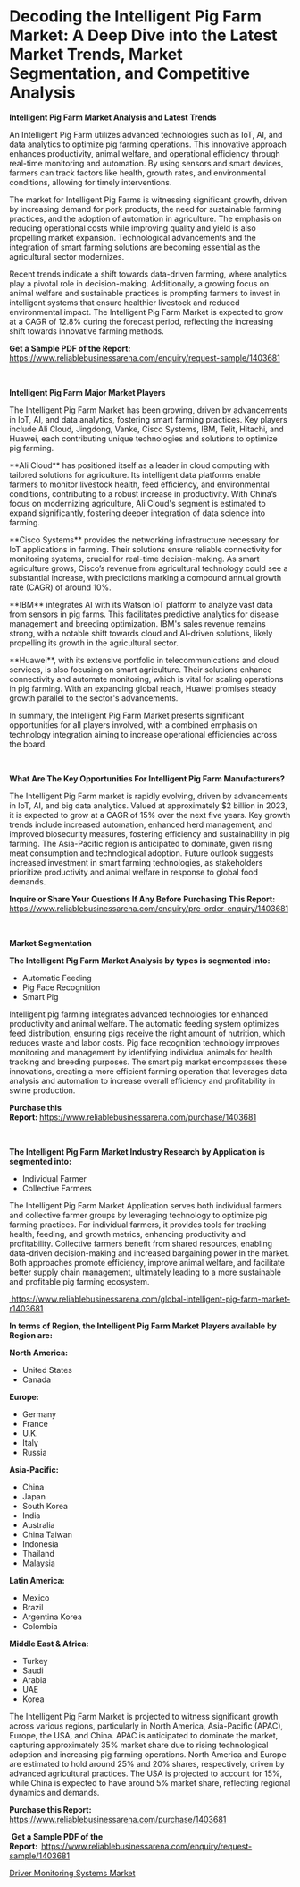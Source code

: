 <p><h1>Decoding the Intelligent Pig Farm Market: A Deep Dive into the Latest Market Trends, Market Segmentation, and Competitive Analysis</h1></p><p><strong>Intelligent Pig Farm Market Analysis and Latest Trends</strong></p>
<p><p>An Intelligent Pig Farm utilizes advanced technologies such as IoT, AI, and data analytics to optimize pig farming operations. This innovative approach enhances productivity, animal welfare, and operational efficiency through real-time monitoring and automation. By using sensors and smart devices, farmers can track factors like health, growth rates, and environmental conditions, allowing for timely interventions.</p><p>The market for Intelligent Pig Farms is witnessing significant growth, driven by increasing demand for pork products, the need for sustainable farming practices, and the adoption of automation in agriculture. The emphasis on reducing operational costs while improving quality and yield is also propelling market expansion. Technological advancements and the integration of smart farming solutions are becoming essential as the agricultural sector modernizes.</p><p>Recent trends indicate a shift towards data-driven farming, where analytics play a pivotal role in decision-making. Additionally, a growing focus on animal welfare and sustainable practices is prompting farmers to invest in intelligent systems that ensure healthier livestock and reduced environmental impact. The Intelligent Pig Farm Market is expected to grow at a CAGR of 12.8% during the forecast period, reflecting the increasing shift towards innovative farming methods.</p></p>
<p><strong>Get a Sample PDF of the Report:&nbsp;</strong> <a href="https://www.reliablebusinessarena.com/enquiry/request-sample/1403681?utm_campaign=1871&utm_medium=2&utm_source=Github&utm_content=ia&utm_term=13012025&utm_id=intelligent-pig-farm">https://www.reliablebusinessarena.com/enquiry/request-sample/1403681</a></p>
<p>&nbsp;</p>
<p><strong>Intelligent Pig Farm Major Market Players</strong></p>
<p><p>The Intelligent Pig Farm Market has been growing, driven by advancements in IoT, AI, and data analytics, fostering smart farming practices. Key players include Ali Cloud, Jingdong, Vanke, Cisco Systems, IBM, Telit, Hitachi, and Huawei, each contributing unique technologies and solutions to optimize pig farming.</p><p>**Ali Cloud** has positioned itself as a leader in cloud computing with tailored solutions for agriculture. Its intelligent data platforms enable farmers to monitor livestock health, feed efficiency, and environmental conditions, contributing to a robust increase in productivity. With China’s focus on modernizing agriculture, Ali Cloud's segment is estimated to expand significantly, fostering deeper integration of data science into farming.</p><p>**Cisco Systems** provides the networking infrastructure necessary for IoT applications in farming. Their solutions ensure reliable connectivity for monitoring systems, crucial for real-time decision-making. As smart agriculture grows, Cisco’s revenue from agricultural technology could see a substantial increase, with predictions marking a compound annual growth rate (CAGR) of around 10%.</p><p>**IBM** integrates AI with its Watson IoT platform to analyze vast data from sensors in pig farms. This facilitates predictive analytics for disease management and breeding optimization. IBM's sales revenue remains strong, with a notable shift towards cloud and AI-driven solutions, likely propelling its growth in the agricultural sector.</p><p>**Huawei**, with its extensive portfolio in telecommunications and cloud services, is also focusing on smart agriculture. Their solutions enhance connectivity and automate monitoring, which is vital for scaling operations in pig farming. With an expanding global reach, Huawei promises steady growth parallel to the sector's advancements.</p><p>In summary, the Intelligent Pig Farm Market presents significant opportunities for all players involved, with a combined emphasis on technology integration aiming to increase operational efficiencies across the board.</p></p>
<p>&nbsp;</p>
<p><strong>What Are The Key Opportunities For Intelligent Pig Farm Manufacturers?</strong></p>
<p><p>The Intelligent Pig Farm market is rapidly evolving, driven by advancements in IoT, AI, and big data analytics. Valued at approximately $2 billion in 2023, it is expected to grow at a CAGR of 15% over the next five years. Key growth trends include increased automation, enhanced herd management, and improved biosecurity measures, fostering efficiency and sustainability in pig farming. The Asia-Pacific region is anticipated to dominate, given rising meat consumption and technological adoption. Future outlook suggests increased investment in smart farming technologies, as stakeholders prioritize productivity and animal welfare in response to global food demands.</p></p>
<p><strong>Inquire or Share Your Questions If Any Before Purchasing This Report:</strong> <a href="https://www.reliablebusinessarena.com/enquiry/pre-order-enquiry/1403681?utm_campaign=1871&utm_medium=2&utm_source=Github&utm_content=ia&utm_term=13012025&utm_id=intelligent-pig-farm">https://www.reliablebusinessarena.com/enquiry/pre-order-enquiry/1403681</a></p>
<p>&nbsp;</p>
<p><strong>Market Segmentation</strong></p>
<p><strong>The Intelligent Pig Farm Market Analysis by types is segmented into:</strong></p>
<p><ul><li>Automatic Feeding</li><li>Pig Face Recognition</li><li>Smart Pig</li></ul></p>
<p><p>Intelligent pig farming integrates advanced technologies for enhanced productivity and animal welfare. The automatic feeding system optimizes feed distribution, ensuring pigs receive the right amount of nutrition, which reduces waste and labor costs. Pig face recognition technology improves monitoring and management by identifying individual animals for health tracking and breeding purposes. The smart pig market encompasses these innovations, creating a more efficient farming operation that leverages data analysis and automation to increase overall efficiency and profitability in swine production.</p></p>
<p><strong>Purchase this Report:&nbsp;</strong><a href="https://www.reliablebusinessarena.com/purchase/1403681?utm_campaign=1871&utm_medium=2&utm_source=Github&utm_content=ia&utm_term=13012025&utm_id=intelligent-pig-farm">https://www.reliablebusinessarena.com/purchase/1403681</a></p>
<p>&nbsp;</p>
<p><strong>The Intelligent Pig Farm Market Industry Research by Application is segmented into:</strong></p>
<p><ul><li>Individual Farmer</li><li>Collective Farmers</li></ul></p>
<p><p>The Intelligent Pig Farm Market Application serves both individual farmers and collective farmer groups by leveraging technology to optimize pig farming practices. For individual farmers, it provides tools for tracking health, feeding, and growth metrics, enhancing productivity and profitability. Collective farmers benefit from shared resources, enabling data-driven decision-making and increased bargaining power in the market. Both approaches promote efficiency, improve animal welfare, and facilitate better supply chain management, ultimately leading to a more sustainable and profitable pig farming ecosystem.</p></p>
<p><a href="https://www.reliablebusinessarena.com/global-intelligent-pig-farm-market-r1403681?utm_campaign=1871&utm_medium=2&utm_source=Github&utm_content=ia&utm_term=13012025&utm_id=intelligent-pig-farm">&nbsp;https://www.reliablebusinessarena.com/global-intelligent-pig-farm-market-r1403681</a></p>
<p><strong>In terms of Region, the Intelligent Pig Farm Market Players available by Region are:</strong></p>
<p>
    <p> <strong> North America: </strong>
        <ul>
            <li>United States</li>
            <li>Canada</li>
        </ul>
        </p> 
    <p> <strong> Europe: </strong>
        <ul>
            <li>Germany</li>
            <li>France</li>
            <li>U.K.</li>
            <li>Italy</li>
            <li>Russia</li>
        </ul>
        </p> 
    <p> <strong> Asia-Pacific: </strong>
        <ul>
            <li>China</li>
            <li>Japan</li>
            <li>South Korea</li>
            <li>India</li>
            <li>Australia</li>
            <li>China Taiwan</li>
            <li>Indonesia</li>
            <li>Thailand</li>
            <li>Malaysia</li>
        </ul>
        </p> 
    <p> <strong> Latin America: </strong>
        <ul>
            <li>Mexico</li>
            <li>Brazil</li>
            <li>Argentina Korea</li>
            <li>Colombia</li>
        </ul>
        </p> 
    <p> <strong> Middle East & Africa: </strong>
        <ul>
            <li>Turkey</li>
            <li>Saudi</li>
            <li>Arabia</li>
            <li>UAE</li>
            <li>Korea</li>
        </ul>
    </p>
    </p>
<p><p>The Intelligent Pig Farm Market is projected to witness significant growth across various regions, particularly in North America, Asia-Pacific (APAC), Europe, the USA, and China. APAC is anticipated to dominate the market, capturing approximately 35% market share due to rising technological adoption and increasing pig farming operations. North America and Europe are estimated to hold around 25% and 20% shares, respectively, driven by advanced agricultural practices. The USA is projected to account for 15%, while China is expected to have around 5% market share, reflecting regional dynamics and demands.</p></p>
<p><strong>Purchase this Report: </strong><a href="https://www.reliablebusinessarena.com/purchase/1403681?utm_campaign=1871&utm_medium=2&utm_source=Github&utm_content=ia&utm_term=13012025&utm_id=intelligent-pig-farm">https://www.reliablebusinessarena.com/purchase/1403681</a></p>
<p>&nbsp;<strong>Get a Sample PDF of the Report:&nbsp;&nbsp;</strong><a href="https://www.reliablebusinessarena.com/enquiry/request-sample/1403681?utm_campaign=1871&utm_medium=2&utm_source=Github&utm_content=ia&utm_term=13012025&utm_id=intelligent-pig-farm">https://www.reliablebusinessarena.com/enquiry/request-sample/1403681</a></p>
<p><strong></strong></p>
<p><p><a href="https://github.com/marloy8/Market-Research-Report-List-6/blob/main/driver-monitoring-systems-market.md?utm_campaign=1871&utm_medium=2&utm_source=Github&utm_content=ia&utm_term=13012025&utm_id=intelligent-pig-farm">Driver Monitoring Systems Market</a></p></p>